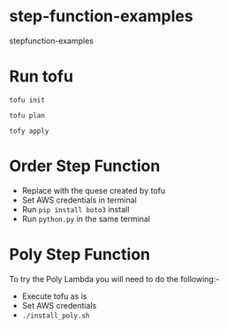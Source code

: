 # step-function-examples
stepfunction-examples

# Run tofu



``tofu init``

``tofu plan``

``tofy apply``


# Order Step Function

- Replace <REPLACE WITH QUEUE URL> with the quese created by tofu
- Set AWS credentials in terminal
- Run ``pip install boto3`` install 
- Run ``python.py`` in the same terminal


# Poly Step Function

To try the Poly Lambda you will need to do the following:-

- Execute tofu as is
- Set AWS credentials
- ``./install_poly.sh``
